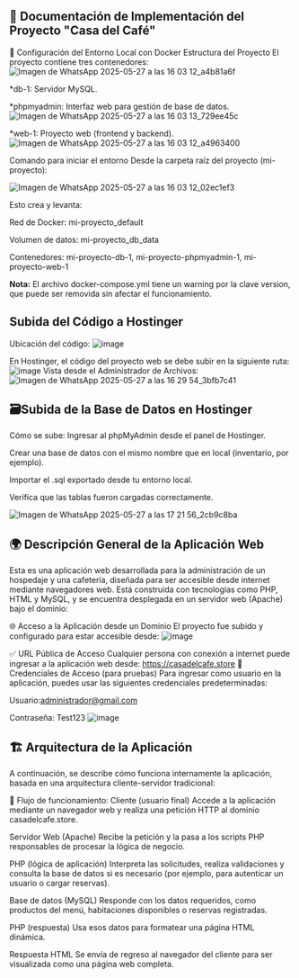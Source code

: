 ## 📄 Documentación de Implementación del Proyecto "Casa del Café"

🐳  Configuración del Entorno Local con Docker
Estructura del Proyecto
El proyecto contiene tres contenedores:
![Imagen de WhatsApp 2025-05-27 a las 16 03 12_a4b81a6f](https://github.com/user-attachments/assets/d237cae9-69de-481c-b23a-220eca91fbb2)

*db-1: Servidor MySQL.

*phpmyadmin: Interfaz web para gestión de base de datos.
![Imagen de WhatsApp 2025-05-27 a las 16 03 13_729ee45c](https://github.com/user-attachments/assets/973cdf45-2537-4ec3-8a12-69676bfa0a7d)

*web-1: Proyecto web (frontend y backend).
![Imagen de WhatsApp 2025-05-27 a las 16 03 12_a4963400](https://github.com/user-attachments/assets/04c4c9f2-7970-4498-857b-3eb26a5e7881)

Comando para iniciar el entorno
Desde la carpeta raíz del proyecto (mi-proyecto):

![Imagen de WhatsApp 2025-05-27 a las 16 03 12_02ec1ef3](https://github.com/user-attachments/assets/06b3a04e-1fab-40d1-b456-fb427fb2f4d8)

Esto crea y levanta:

Red de Docker: mi-proyecto_default

Volumen de datos: mi-proyecto_db_data

Contenedores: mi-proyecto-db-1, mi-proyecto-phpmyadmin-1, mi-proyecto-web-1

**Nota:** El archivo docker-compose.yml tiene un warning por la clave version, que puede ser removida sin afectar el funcionamiento.

## Subida del Código a Hostinger
Ubicación del código:
![image](https://github.com/user-attachments/assets/8293ad6a-57e6-4308-9fd9-f277e5387d70)

En Hostinger, el código del proyecto web se debe subir en la siguiente ruta:
![image](https://github.com/user-attachments/assets/d1824df9-d8fb-4dbf-80af-50236d941ca0)
Vista desde el Administrador de Archivos:
![Imagen de WhatsApp 2025-05-27 a las 16 29 54_3bfb7c41](https://github.com/user-attachments/assets/86f2438b-afc3-4509-875f-17b463611622)
## 🗃Subida de la Base de Datos en Hostinger
Cómo se sube:
Ingresar al phpMyAdmin desde el panel de Hostinger.

Crear una base de datos con el mismo nombre que en local (inventario, por ejemplo).

Importar el .sql exportado desde tu entorno local.

Verifica que las tablas fueron cargadas correctamente.

![Imagen de WhatsApp 2025-05-27 a las 17 21 56_2cb9c8ba](https://github.com/user-attachments/assets/2d8e7034-919f-461d-b7b4-b4a90f2d8ad8)


## 🌍  Descripción General de la Aplicación Web
Esta es una aplicación web desarrollada para la administración de un hospedaje y una cafetería, diseñada para ser accesible desde internet mediante navegadores web. Está construida con tecnologías como PHP, HTML y MySQL, y se encuentra desplegada en un servidor web (Apache) bajo el dominio:

🌐 Acceso a la Aplicación desde un Dominio
El proyecto fue subido y configurado para estar accesible desde:
![image](https://github.com/user-attachments/assets/7374d41e-76e5-4d07-978f-ae8ad977669f)

✅ URL Pública de Acceso
Cualquier persona con conexión a internet puede ingresar a la aplicación web desde:
https://casadelcafe.store
🔐 Credenciales de Acceso (para pruebas)
Para ingresar como usuario en la aplicación, puedes usar las siguientes credenciales predeterminadas:

Usuario:administrador@gmail.com

Contraseña: Test123
![image](https://github.com/user-attachments/assets/bba70ef8-f322-451a-b36f-4e7a340e340d)

## 🏗️  Arquitectura de la Aplicación
A continuación, se describe cómo funciona internamente la aplicación, basada en una arquitectura cliente-servidor tradicional:

🔄 Flujo de funcionamiento:
Cliente (usuario final)
Accede a la aplicación mediante un navegador web y realiza una petición HTTP al dominio casadelcafe.store.

Servidor Web (Apache)
Recibe la petición y la pasa a los scripts PHP responsables de procesar la lógica de negocio.

PHP (lógica de aplicación)
Interpreta las solicitudes, realiza validaciones y consulta la base de datos si es necesario (por ejemplo, para autenticar un usuario o cargar reservas).

Base de datos (MySQL)
Responde con los datos requeridos, como productos del menú, habitaciones disponibles o reservas registradas.

PHP (respuesta)
Usa esos datos para formatear una página HTML dinámica.

Respuesta HTML
Se envía de regreso al navegador del cliente para ser visualizada como una página web completa.
